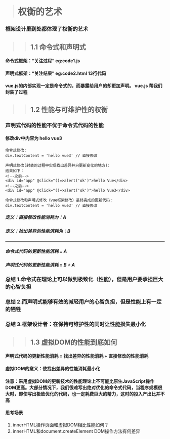 > # 权衡的艺术
### 框架设计里到处都体现了权衡的艺术
> > ## 1.1 命令式和声明式
#### 命令式框架：“关注过程”  eg:code1.js
#### 声明式框架：“关注结果”  eg:code2.html 13行代码
#### vue.js的内部实现一定是命令式的，而暴露给用户的却更加声明。 vue.js 帮我们封装了过程
> > ## 1.2 性能与可维护性的权衡
### 声明式代码的性能不优于命令式代码的性能
#### 修改div中内容为 hello vue3
```
命令式修改:
div.textContent = 'hello vue3' // 直接修改

声明式修改(封装的过程中实现找出差异并只更新变化的地方):
结果如下：
<!--之前-->
<div id="app" @click="()=>alert('ok')">hello Vue</div>
<!--之后-->
<div id="app" @click="()=>alert('ok')">hello Vue3</div>

命令式修改和声明式修改（vue框架修改）最终完成的更新代码：
div.textContent = 'hello vue3' // 直接修改

```
##### 定义：直接修改性能消耗为：A  
##### 定义：找出差异的性能消耗为：B
***
##### 命令式代码的更新性能消耗 = A
##### 声明式代码的更新性能消耗 = B + A

### 总结 1.命令式在理论上可以做到极致化（性能），但是用户要承担巨大的心智负担
### 总结 2.而声明式能够有效的减轻用户的心智负担，但是性能上有一定的牺牲
### 总结 3.框架设计者：在保持可维护性的同时让性能损失最小化

>>## 1.3 虚拟DOM的性能到底如何
#### 声明式代码的更新性能消耗 = 找出差异的性能消耗 + 直接修改的性能消耗

#### 虚拟DOM的意义：使找出差异的性能消耗最小化
#### 注意：采用虚拟DOM的更新技术的性能理论上不可能比原生JavaScript操作DOM更高。大部分情况下，我们很难写出绝对优化的命令式代码，当程序规模很大时，即使写出极致优化的代码，也一定耗费巨大的精力，这时的投入产出比并不高

#### 思考场景
1. innerHTML操作页面和虚拟DOM相比性能如何？
2. innerHTML和document.createElement DOM操作方法有何差异



